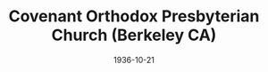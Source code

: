 ---
date: &id001 1936-10-21
end_date: null
location:
  address: 1623 University Avenue
  city: Berkeley
  state: CA
minister:
- end: 1948-01-01
  name: Robert Churchill
  start: 1937-01-01
  type: Pastor
- end: 1955-01-01
  name: Robert Graham
  start: 1949-01-01
  type: Pastor
- end: 2001-01-01
  name: Richard Lewis
  start: 1957-01-01
  type: Pastor
- end: null
  name: Wayne Forkner
  start: 2001-01-01
  type: Pastor
ministers:
- Robert Churchill
- Robert Graham
- Richard Lewis
- Wayne Forkner
name: Covenant Orthodox Presbyterian Church
names:
- end: null
  name: Covenant Orthodox Presbyterian Church
  start: 1936-10-21
origination_date: *id001
raw_data: "California\nBerkeley\nCovenant Orthodox Presbyterian Church  (October 21,\
  \ 1936\u2013 )\n1623 University Avenue\nPastors: Robert Churchill, 1937\u201348\n\
  Robert Graham, 1949\u201355\nRichard Lewis, 1957\u20132001\nWayne Forkner, 2001\u2013"
received_from: null
states:
- CA
status:
  active: true
  end_date: null
  reason: null
  received_from: null
  withdrawal_to: null
title: Covenant Orthodox Presbyterian Church (Berkeley CA)
year_established:
- 1936

---